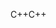 <span data-ttu-id="806c5-101">C++</span><span class="sxs-lookup"><span data-stu-id="806c5-101">C++</span></span>